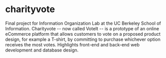 # charityvote
Final project for Information Organization Lab at the UC Berkeley School of Information. Charityvote -- now called VoteIt -- is a prototype of an online eCommerce platform that allows customers to vote on a proposed product design, for example a T-shirt, by committing to purchase whichever option receives the most votes. Highlights front-end and back-end web development and database design.

